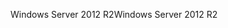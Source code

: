 <span data-ttu-id="4d5e5-101">Windows Server 2012 R2</span><span class="sxs-lookup"><span data-stu-id="4d5e5-101">Windows Server 2012 R2</span></span>